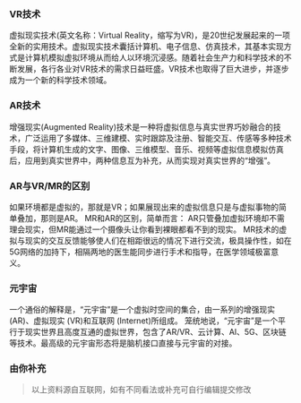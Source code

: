 ### VR技术

虚拟现实技术(英文名称：Virtual Reality，缩写为VR)，是20世纪发展起来的一项全新的实用技术。虚拟现实技术囊括计算机、电子信息、仿真技术，其基本实现方式是计算机模拟虚拟环境从而给人以环境沉浸感。随着社会生产力和科学技术的不断发展，各行各业对VR技术的需求日益旺盛。VR技术也取得了巨大进步，并逐步成为一个新的科学技术领域。

### AR技术

增强现实(Augmented Reality)技术是一种将虚拟信息与真实世界巧妙融合的技术，广泛运用了多媒体、三维建模、实时跟踪及注册、智能交互、传感等多种技术手段，将计算机生成的文字、图像、三维模型、音乐、视频等虚拟信息模拟仿真后，应用到真实世界中，两种信息互为补充，从而实现对真实世界的“增强”。

### AR与VR/MR的区别

如果环境都是虚拟的，那就是VR；如果展现出来的虚拟信息只是与虚拟事物的简单叠加，那则是AR。
MR和AR的区别，简单而言：
AR只管叠加虚拟环境却不需理会现实，但MR能通过一个摄像头让你看到裸眼都看不到的现实。
MR技术的虚拟与现实的交互反馈能够使人们在相距很远的情况下进行交流，极具操作性，如在5G网络的加持下，相隔两地的医生能同步进行手术和指导，在医学领域极富意义。

### 元宇宙

一个通俗的解释是，“元宇宙”是一个虚拟时空间的集合，由一系列的增强现实 (AR)、虚拟现实 (VR)和互联网 (Internet)所组成。 笼统地说，“元宇宙”是一个平行于现实世界且高度互通的虚拟世界，包含了AR/VR、云计算、AI、5G、区块链等技术。最高级的元宇宙形态将是脑机接口直接与元宇宙的对接。

### 由你补充

> 以上资料源自互联网，如有不同看法或补充可自行编辑提交修改